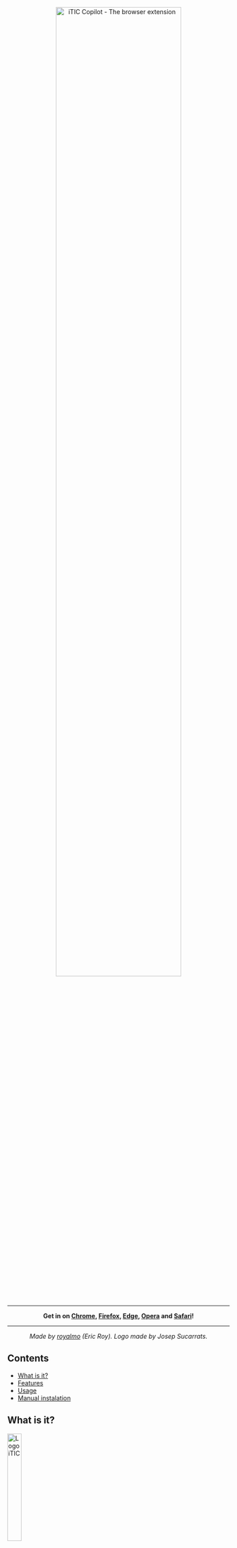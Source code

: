 <p align="center">
  <img src="https://user-images.githubusercontent.com/49844173/162380728-c396ab95-0566-437d-9882-656ef5503fd9.png" alt="iTIC Copilot - The browser extension" width="75%" />
</p>

----

<p align="center"><strong>
  Get in on <a href="https://chrome.google.com/webstore/detail/opcjpngfgjgceflfdajgekochbmclgmh">Chrome</a>,
  <a href="https://addons.mozilla.org/firefox/addon/itic-copilot/">Firefox</a>,
  <a href="https://microsoftedge.microsoft.com/addons/detail/bjokdnpmhkdokhpkdbgbpgbpmjbknjoh">Edge</a>,
  <a href="https://addons.opera.com/es/extensions/details/itic-copilot/">Opera</a>
  and <a href="https://www.youtube.com/watch?v=dQw4w9WgXcQ">Safari</a>!
</strong></p>
  
----
<p align="center">
  <em>Made by <a href="https://github.com/royalmo">royalmo</a> (Eric Roy). Logo made by Josep Sucarrats.</em>
</p>


## Contents
- [What is it?](#what-is-it)
- [Features](#features)
- [Usage](#usage)
- [Manual instalation](#manual-instalation)

## What is it?

<p>
  <img src="https://user-images.githubusercontent.com/49844173/158698760-a9dcbb61-3f0d-4b67-9af2-ef7eed17cdd1.png" alt="Logo iTIC" width=25%" />
</p>

I'm studying an ICT Systems Engineering degree (called also iTIC). During the degree I've found that some tools that we needed to use were a little bit hard to understand at first, or they weren't just as productive as they could be.

That's why I created a browser extension that could, at least, try to make the navigation experience better. It is available on all the browsers that let users publish their extensions without having to be rich. In the next section we will list the most important features of the extension.

## Features

This extension makes the browsing experience of iTIC students much, much easier.

### Better navigation in the OpenCourseWare

- It disables the 'forced download' when accessing some files. Specially, the PDF's, that with the extension are opened with the browser.
- It has a 'download subject' option, that creates a `.zip` file with all the resources of a subject, to make massive downloads easier.

### Escriny (iTIC's subversion) productivity

Work in progress. For the moment, there's nothing here.

## Usage

For the moment, there isn't any user interface, so just head into some of the iTIC websites (like the [OCW](https://ocwitic.epsem.upc.edu)) and look for the new buttons nested in the rendered website.

## Manual instalation

By downloading the source code you can use the extension and play with it. As long as you respect the extension's liscence, you can do what you want.

Here you have a tutorial for the manual instalation in Google Chrome. For the other browsers, it should be more or less the same instructions.

### 1. Clone the repository

Assuming you have git installed, run
```
git clone https://github.com/royalmo/ocw-anti-download.git
```

Otherwise, you can [download the zip file](https://github.com/royalmo/ocw-anti-download/archive/refs/heads/main.zip) of the repository, and unzip the downloaded file.

### 2. Activate Chrome developer mode

Go to [`chrome://extensions/`](chrome://extensions/) on your Chrome browser and enable **Developer mode** at the top right of the page.

![Developer mode](https://user-images.githubusercontent.com/49844173/158700807-1788513c-1581-482d-b9db-b12c30bb7774.png)

### 3. Load the extension folder

A **Load unpacked** button will appear at the top left of the page after enabling *Developer mode*. Click there, and select the *ocw-anti-download* folder you just cloned.

![Load unpacked](https://user-images.githubusercontent.com/49844173/158700864-62b51048-0768-4926-b1d7-272f7f4bbf97.png)


That's it! You should be able to open OCW's files without downloading them. **Caution!** Make sure you don't delete the downloaded folder! Chrome loads the extension from there every time you open the browser.
